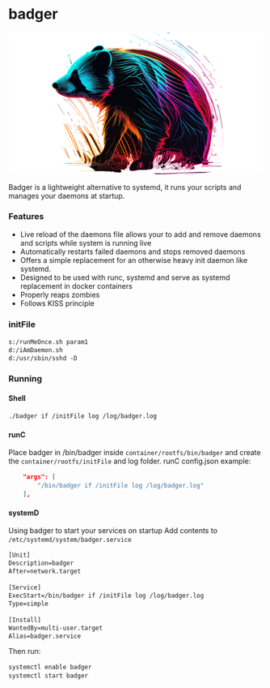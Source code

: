 # badger
![logo](media/badger.svg)

Badger is a lightweight alternative to systemd, it runs your scripts and manages your daemons at startup.


### Features
* Live reload of the daemons file allows your to add and remove daemons and scripts while system is running live
* Automatically restarts failed daemons and stops removed daemons
* Offers a simple replacement for an otherwise heavy init daemon like systemd.
* Designed to be used with runc, systemd and serve as systemd replacement in docker containers
* Properly reaps zombies
* Follows KISS principle

### initFile
```
s:/runMeOnce.sh param1
d:/iAmDaemon.sh
d:/usr/sbin/sshd -D
```

### Running

#### Shell
```bash
./badger if /initFile log /log/badger.log
```

#### runC
Place badger in /bin/badger inside `container/rootfs/bin/badger` and create the `container/rootfs/initFile` and log folder.
runC config.json example:
```json
	"args": [
		"/bin/badger if /initFile log /log/badger.log"
	],
```

#### systemD
Using badger to start your services on startup
Add contents to `/etc/systemd/system/badger.service`
```
[Unit]
Description=badger
After=network.target

[Service]
ExecStart=/bin/badger if /initFile log /log/badger.log
Type=simple

[Install]
WantedBy=multi-user.target
Alias=badger.service
```

Then run:
```bash
systemctl enable badger
systemctl start badger
```

